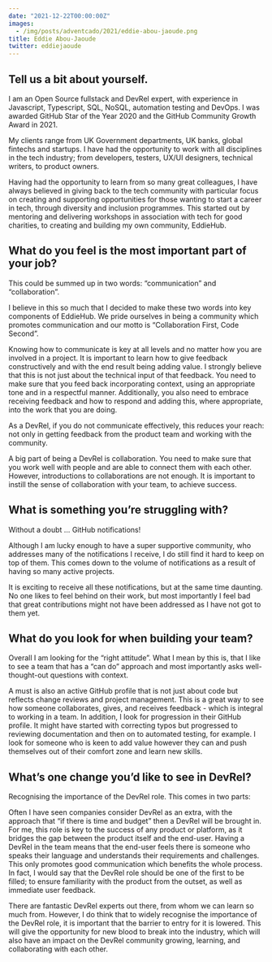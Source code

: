 ```yaml
---
date: "2021-12-22T00:00:00Z"
images:
  - /img/posts/adventcado/2021/eddie-abou-jaoude.png
title: Eddie Abou-Jaoude
twitter: eddiejaoude
---
```


## Tell us a bit about yourself.

I am an Open Source fullstack and DevRel expert, with experience in Javascript, Typescript, SQL, NoSQL, automation testing and DevOps.  I was awarded GitHub Star of the Year 2020 and the GitHub Community Growth Award in 2021.

My clients range from UK Government departments, UK banks, global fintechs and startups. I have had the opportunity to work with all disciplines in the tech industry; from developers, testers, UX/UI designers, technical writers, to product owners. 

Having had the opportunity to learn from so many great colleagues, I have always believed in giving back to the tech community with particular focus on creating and supporting opportunities for those wanting to start a career in tech, through diversity and inclusion programmes. This started out by mentoring and delivering workshops in association with tech for good charities, to creating and building my own community, EddieHub. 


## What do you feel is the most important part of your job?

This could be summed up in two words: “communication” and “collaboration”.

I believe in this so much that I decided to make these two words into key components of EddieHub.  We pride ourselves in being a community which promotes communication and our motto is “Collaboration First, Code Second”. 

Knowing how to communicate is key at all levels and no matter how you are involved in a project.  It is important to learn how to give feedback constructively and with the end result being adding value.  I strongly believe that this is not just about the technical input of that feedback.  You need to make sure that you feed back incorporating context, using an appropriate tone and in a respectful manner. Additionally, you also need to embrace receiving feedback and how to respond and adding this, where appropriate, into the work that you are doing.  

As a DevRel, if you do not communicate effectively, this reduces your reach: not only in getting feedback from the product team and working with the community.

A big part of being a DevRel is collaboration.  You need to make sure that you work well with people and are able to connect them with each other. However, introductions to collaborations are not enough.  It is important to instill the sense of collaboration with your team, to achieve success.


## What is something you’re struggling with?

 Without a doubt … GitHub notifications! 

Although I am lucky enough to have a super supportive community, who addresses many of the notifications I receive, I do still find it hard to keep on top of them.  This comes down to the volume of notifications as a result of having so many active projects. 

It is exciting to receive all these notifications, but at the same time daunting. No one likes to feel behind on their work, but most importantly I feel bad that great contributions might not have been addressed as I have not got to them yet. 


## What do you look for when building your team?

Overall I am looking for the “right attitude”.  What I mean by this is, that I like to see a team that has a “can do” approach and most importantly asks well-thought-out questions with context. 

A must is also an active GitHub profile that is not just about code but reflects change reviews and project management.  This is a great way to see how someone collaborates, gives, and receives feedback - which is integral to working in a team.  In addition,  I look for progression in their GitHub profile. It might have started with correcting typos but progressed to reviewing documentation and then on to automated testing, for example.  I look for someone who is keen to add value however they can and push themselves out of their comfort zone and learn new skills. 


## What’s one change you’d like to see in DevRel?

Recognising the importance of the DevRel role. This comes in two parts:

Often I have seen companies consider DevRel as an extra, with the approach that  “if there is time and budget” then a DevRel will be brought in. For me, this role is key to the success of any product or platform, as it bridges the gap between the product itself and the end-user.  Having a DevRel in the team means that the end-user feels there is someone who speaks their language and understands their requirements and challenges. This only promotes good communication which benefits the whole process. In fact, I would say that the DevRel role should be one of the first to be filled; to ensure familiarity with the product from the outset, as well as immediate user feedback. 

There are fantastic DevRel experts out there, from whom we can learn so much from.  However, I do think that to widely recognise the importance of the DevRel role, it is important that the barrier to entry for it is lowered.  This will give the opportunity for new blood to break into the industry, which will also have an impact on the DevRel community growing, learning, and collaborating with each other. 